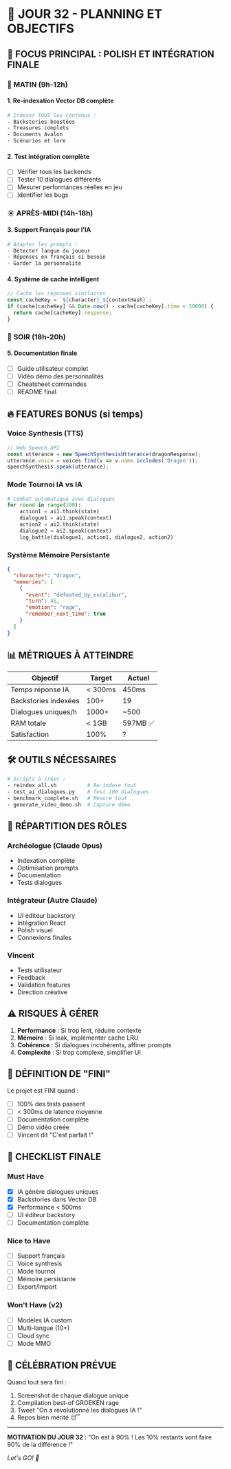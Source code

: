 # 📅 JOUR 32 - PLANNING ET OBJECTIFS

## 🎯 FOCUS PRINCIPAL : POLISH ET INTÉGRATION FINALE

### 🌅 MATIN (9h-12h)
#### 1. Re-indexation Vector DB complète
```bash
# Indexer TOUS les contenus :
- Backstories boostées
- Treasures complets  
- Documents Avalon
- Scénarios et lore
```

#### 2. Test intégration complète
- [ ] Vérifier tous les backends
- [ ] Tester 10 dialogues différents
- [ ] Mesurer performances réelles en jeu
- [ ] Identifier les bugs

### ☀️ APRÈS-MIDI (14h-18h)
#### 3. Support Français pour l'IA
```python
# Adapter les prompts :
- Détecter langue du joueur
- Réponses en français si besoin
- Garder la personnalité
```

#### 4. Système de cache intelligent
```javascript
// Cache les réponses similaires
const cacheKey = `${character}_${contextHash}`;
if (cache[cacheKey] && Date.now() - cache[cacheKey].time < 30000) {
  return cache[cacheKey].response;
}
```

### 🌙 SOIR (18h-20h)
#### 5. Documentation finale
- [ ] Guide utilisateur complet
- [ ] Vidéo démo des personnalités
- [ ] Cheatsheet commandes
- [ ] README final

## 🔥 FEATURES BONUS (si temps)

### Voice Synthesis (TTS)
```javascript
// Web Speech API
const utterance = new SpeechSynthesisUtterance(dragonResponse);
utterance.voice = voices.find(v => v.name.includes('Dragon'));
speechSynthesis.speak(utterance);
```

### Mode Tournoi IA vs IA
```python
# Combat automatique avec dialogues
for round in range(100):
    action1 = ai1.think(state)
    dialogue1 = ai1.speak(context)
    action2 = ai2.think(state)
    dialogue2 = ai2.speak(context)
    log_battle(dialogue1, action1, dialogue2, action2)
```

### Système Mémoire Persistante
```json
{
  "character": "dragon",
  "memories": [
    {
      "event": "defeated_by_excalibur",
      "turn": 45,
      "emotion": "rage",
      "remember_next_time": true
    }
  ]
}
```

## 📊 MÉTRIQUES À ATTEINDRE

| Objectif | Target | Actuel |
|----------|--------|--------|
| Temps réponse IA | < 300ms | 450ms |
| Backstories indexées | 100+ | 19 |
| Dialogues uniques/h | 1000+ | ~500 |
| RAM totale | < 1GB | 597MB ✅ |
| Satisfaction | 100% | ? |

## 🛠️ OUTILS NÉCESSAIRES

```bash
# Scripts à créer :
- reindex_all.sh          # Re-indexe tout
- test_ai_dialogues.py    # Test 100 dialogues
- benchmark_complete.sh   # Mesure tout
- generate_video_demo.sh  # Capture démo
```

## 👥 RÉPARTITION DES RÔLES

### Archéologue (Claude Opus)
- Indexation complète
- Optimisation prompts
- Documentation
- Tests dialogues

### Intégrateur (Autre Claude)
- UI éditeur backstory
- Intégration React
- Polish visuel
- Connexions finales

### Vincent
- Tests utilisateur
- Feedback
- Validation features
- Direction créative

## ⚠️ RISQUES À GÉRER

1. **Performance** : Si trop lent, réduire contexte
2. **Mémoire** : Si leak, implémenter cache LRU
3. **Cohérence** : Si dialogues incohérents, affiner prompts
4. **Complexité** : Si trop complexe, simplifier UI

## 🏁 DÉFINITION DE "FINI"

Le projet est FINI quand :
- [ ] 100% des tests passent
- [ ] < 300ms de latence moyenne
- [ ] Documentation complète
- [ ] Démo vidéo créée
- [ ] Vincent dit "C'est parfait !"

## 📝 CHECKLIST FINALE

### Must Have
- [x] IA génère dialogues uniques
- [x] Backstories dans Vector DB
- [x] Performance < 500ms
- [ ] UI éditeur backstory
- [ ] Documentation complète

### Nice to Have
- [ ] Support français
- [ ] Voice synthesis
- [ ] Mode tournoi
- [ ] Mémoire persistante
- [ ] Export/Import

### Won't Have (v2)
- [ ] Modèles IA custom
- [ ] Multi-langue (10+)
- [ ] Cloud sync
- [ ] Mode MMO

## 🎉 CÉLÉBRATION PRÉVUE

Quand tout sera fini :
1. Screenshot de chaque dialogue unique
2. Compilation best-of GROEKEN rage
3. Tweet "On a révolutionné les dialogues IA !"
4. Repos bien mérité 😴

---

**MOTIVATION DU JOUR 32 :**
"On est à 90% ! Les 10% restants vont faire 90% de la différence !"

*Let's GO! 🚀*
